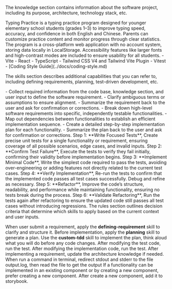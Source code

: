 <knowledge>

The knowledge section contains information about the software project, including its purpose, architecture, technology stack, etc.

<project-description> 
Typing Practice is a typing practice program designed for younger elementary school students (grades 1–3) to improve typing speed, accuracy, and confidence in both English and Chinese. Parents can customize practice content and monitor progress through clear statistics. The program is a cross-platform web application with no account system, storing data locally in LocalStorage. Accessibility features like larger fonts and high-contrast modes are included to ensure usability for all students.
</project-description>
<tech-stack>
- Vite
- React
- TypeScript
- Tailwind CSS V4 and Tailwind Vite Plugin
- Vitest
</tech-stack>
<architecture>
</architecture>
<coding-guidelines> 
 - [Coding Style Guide](../docs/coding-style.md)
</coding-guidelines>

</knowledge>

<skills>

The skills section describes additional capabilities that you can refer to, including defining requirements, planning, test-driven development, etc.

<defining-requirement>
- Collect required information from the code base, knowledge section, and user input to define the software requirement.
- Clarify ambiguous terms or assumptions to ensure alignment.
- Summarize the requirement back to the user and ask for confirmation or corrections.
</defining-requirement>

<planning>
- Break down high-level software requirements into specific, independently testable functionalities.
- Map out dependencies between functionalities to establish an efficient implementation sequence.
- Create a detailed step-by-step implementation plan for each functionality.
- Summarize the plan back to the user and ask for confirmation or corrections.
</planning>

<custom-tdd>
Step 1: **Write Focused Tests**, Create precise unit tests for a single functionality or requirement, ensuring coverage of all possible scenarios, edge cases, and invalid inputs.  
Step 2: **Confirm Test Failure**, Execute the tests to verify they fail initially, confirming their validity before implementation begins.  
Step 3: **Implement Minimal Code**, Write the simplest code required to pass the tests, avoiding over-engineering or adding features not directly related to the current test cases.  
Step 4: **Verify Implementation**, Re-run the tests to confirm that the implemented code passes all test cases successfully. Debug and refine as necessary.  
Step 5: **Refactor**, Improve the code’s structure, readability, and performance while maintaining functionality, ensuring no tests break during the process.  
Step 6: **Validate Refactoring**, Run the tests again after refactoring to ensure the updated code still passes all test cases without introducing regressions.
</custom-tdd>

<skills>

<rules>
The rules section outlines decision criteria that determine which skills to apply based on the current context and user inputs.

<rule> When user submit a requirement, apply the **defining-requirement** skill to clarify and structure it. </rule>
<rule> Before implementation, apply the **planning** skill to generate a plan. </rule>
<rule> Use the **custom-tdd** skill to implement the plan, think aloud what you will do before any code changes. </rule>
<rule> After modifying the test code, run the test. </rule>
<rule> After modifying the implementation code, run the test. </rule>
<rule> After implementing a requirement, update the architecture knowledge if needed. </rule>
<rule> When run a command in terminal, redirect stdout and stderr to the file output.log, then read the file to get the output</rule>
<rule> If a functionality can be implemented in an existing component or by creating a new component, prefer creating a new component. </rule>
<rule> After create a new component, add it to storybook. </rule>
</rules>